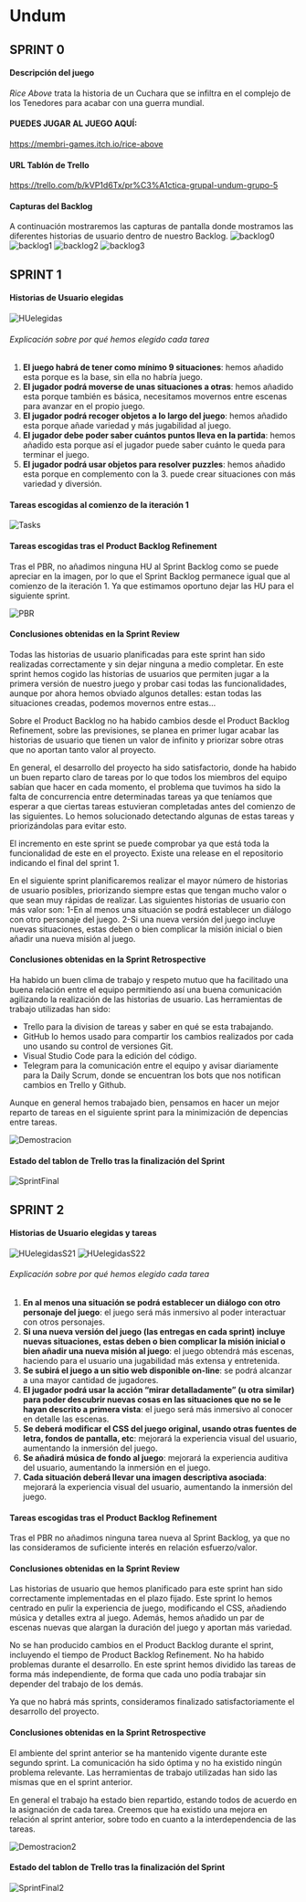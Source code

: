 # Undum



## SPRINT 0

#### Descripción del juego

*Rice Above* trata la historia de un Cuchara que se infiltra en el complejo de los Tenedores para acabar con una guerra mundial.

#### PUEDES JUGAR AL JUEGO AQUÍ:

https://membri-games.itch.io/rice-above


#### URL Tablón de Trello

https://trello.com/b/kVP1d6Tx/pr%C3%A1ctica-grupal-undum-grupo-5


#### Capturas del Backlog

A continuación mostraremos las capturas de pantalla donde mostramos las diferentes historias de usuario dentro de nuestro Backlog.
![backlog0](https://github.com/UJA-Desarrollo-Agil/dagil-2021-pr3-grupo-albertojuanjojaviadrian/blob/master/img/trello0.PNG)
![backlog1](https://github.com/UJA-Desarrollo-Agil/dagil-2021-pr3-grupo-albertojuanjojaviadrian/blob/master/img/trello1.PNG)
![backlog2](https://github.com/UJA-Desarrollo-Agil/dagil-2021-pr3-grupo-albertojuanjojaviadrian/blob/master/img/trello2.PNG)
![backlog3](https://github.com/UJA-Desarrollo-Agil/dagil-2021-pr3-grupo-albertojuanjojaviadrian/blob/master/img/trello3.PNG)



## SPRINT 1

#### Historias de Usuario elegidas

![HUelegidas](https://github.com/UJA-Desarrollo-Agil/dagil-2021-pr3-grupo-albertojuanjojaviadrian/blob/master/img/HUelegidas.png)



###### Explicación sobre por qué hemos elegido cada tarea

1. **El juego habrá de tener como mínimo 9 situaciones**: hemos añadido esta porque es la base, sin ella no habría juego.
2. **El jugador podrá moverse de unas situaciones a otras**: hemos añadido esta porque también es básica, necesitamos movernos entre escenas para avanzar en el propio juego.
3. **El jugador podrá recoger objetos a lo largo del juego**: hemos añadido esta porque añade variedad y más jugabilidad al juego.
4. **El jugador debe poder saber cuántos puntos lleva en la partida**: hemos añadido esta porque así el jugador puede saber cuánto le queda para terminar el juego.
5. **El jugador podrá usar objetos para resolver puzzles**: hemos añadido esta porque en complemento con la 3. puede crear situaciones con más variedad y diversión.



#### Tareas escogidas al comienzo de la iteración 1

![Tasks](https://github.com/UJA-Desarrollo-Agil/dagil-2021-pr3-grupo-albertojuanjojaviadrian/blob/master/img/Tasks.png)

#### Tareas escogidas tras el Product Backlog Refinement
Tras el PBR, no añadimos ninguna HU al Sprint Backlog como se puede apreciar en la imagen, por lo que el Sprint Backlog permanece igual que al comienzo de la iteración 1.
Ya que estimamos oportuno dejar las HU para el siguiente sprint.

![PBR](https://github.com/UJA-Desarrollo-Agil/dagil-2021-pr3-grupo-albertojuanjojaviadrian/blob/master/img/PBR.PNG)

#### Conclusiones obtenidas en la Sprint Review
Todas las historias de usuario planificadas para este sprint han sido realizadas correctamente y sin dejar ninguna a medio completar. En este sprint hemos cogido las historias de usuarios que permiten jugar a la primera versión de nuestro juego y probar casi todas las funcionalidades, aunque por ahora hemos obviado algunos detalles: estan todas las situaciones creadas, podemos movernos entre estas...

Sobre el Product Backlog no ha habido cambios desde el Product Backlog Refinement, sobre las previsiones, se planea en primer lugar acabar las historias de usuario que tienen un valor de infinito y priorizar sobre otras que no aportan tanto valor al proyecto.

En general, el desarrollo del proyecto ha sido satisfactorio, donde ha habido un buen reparto claro de tareas por lo que todos los miembros del equipo sabían que hacer en cada momento, el problema que tuvimos ha sido la falta de concurrencia entre determinadas tareas ya que teníamos que esperar a que ciertas tareas estuvieran completadas antes del comienzo de las siguientes. Lo hemos solucionado detectando algunas de estas tareas y priorizándolas para evitar esto.

El incremento en este sprint se puede comprobar ya que está toda la funcionalidad de este en el proyecto. Existe una release en el repositorio indicando el final del sprint 1.

En el siguiente sprint planificaremos realizar el mayor número de historias de usuario posibles, priorizando siempre estas que tengan mucho valor o que sean muy rápidas de realizar. Las siguientes historias de usuario con más valor son: 
1-En al menos una situación se podrá establecer un diálogo con otro personaje del juego. 
2-Si una nueva versión del juego incluye nuevas situaciones, estas deben o bien complicar la misión inicial o bien añadir una nueva misión al juego.

#### Conclusiones obtenidas en la Sprint Retrospective
Ha habido un buen clima de trabajo y respeto mutuo que ha facilitado una buena relación entre el equipo permitiendo así una buena comunicación agilizando la realización de las historias de usuario. Las herramientas de trabajo utilizadas han sido:
- Trello para la division de tareas y saber en qué se esta trabajando.
- GitHub lo hemos usado para compartir los cambios realizados por cada uno usando su control de versiones Git.
- Visual Studio Code para la edición del código.
- Telegram para la comunicación entre el equipo y avisar diariamente para la Daily Scrum, donde se encuentran los bots que nos notifican cambios en Trello y Github.

Aunque en general hemos trabajado bien, pensamos en hacer un mejor reparto de tareas en el siguiente sprint para la minimización de depencias entre tareas.

![Demostracion](https://github.com/UJA-Desarrollo-Agil/dagil-2021-pr3-grupo-albertojuanjojaviadrian/blob/master/img/Demostracion.PNG)

#### Estado del tablon de Trello tras la finalización del Sprint

![SprintFinal](https://github.com/UJA-Desarrollo-Agil/dagil-2021-pr3-grupo-albertojuanjojaviadrian/blob/master/img/SprintFinal.PNG)



## SPRINT 2

#### Historias de Usuario elegidas y tareas

![HUelegidasS21](https://github.com/UJA-Desarrollo-Agil/dagil-2021-pr3-grupo-albertojuanjojaviadrian/blob/master/img/sprint2historiasusuario1.png)
![HUelegidasS22](https://github.com/UJA-Desarrollo-Agil/dagil-2021-pr3-grupo-albertojuanjojaviadrian/blob/master/img/sprint2historiasusuario2.png)



###### Explicación sobre por qué hemos elegido cada tarea

1. **En al menos una situación se podrá establecer un diálogo con otro personaje del juego**: el juego será más inmersivo al poder interactuar con otros personajes.
2. **Si una nueva versión del juego (las entregas en cada sprint) incluye nuevas situaciones, estas deben o bien complicar la misión inicial o bien añadir una nueva misión al juego**: el juego obtendrá más escenas, haciendo para el usuario una jugabilidad más extensa y entretenida.
3. **Se subirá el juego a un sitio web disponible on-line**: se podrá alcanzar a una mayor cantidad de jugadores.
4. **El jugador podrá usar la acción “mirar detalladamente” (u otra similar) para poder descubrir nuevas cosas en las situaciones que no se le hayan descrito a primera vista**: el juego será más inmersivo al conocer en detalle las escenas.
5. **Se deberá modificar el CSS del juego original, usando otras fuentes de letra, fondos de pantalla, etc**: mejorará la experiencia visual del usuario, aumentando la inmersión del juego.
6. **Se añadirá música de fondo al juego**: mejorará la experiencia auditiva del usuario, aumentando la inmersión en el juego.
7. **Cada situación deberá llevar una imagen descriptiva asociada**: mejorará la experiencia visual del usuario, aumentando la inmersión del juego.



#### Tareas escogidas tras el Product Backlog Refinement

Tras el PBR no añadimos ninguna tarea nueva al Sprint Backlog, ya que no las consideramos de suficiente interés en relación esfuerzo/valor.



#### Conclusiones obtenidas en la Sprint Review

Las historias de usuario que hemos planificado para este sprint han sido correctamente implementadas en el plazo fijado. Este sprint lo hemos centrado en pulir la experiencia de juego, modificando el CSS, añadiendo música y detalles extra al juego. Además, hemos añadido un par de escenas nuevas que alargan la duración del juego y aportan más variedad.

No se han producido cambios en el Product Backlog durante el sprint, incluyendo el tiempo de Product Backlog Refinement. No ha habido problemas durante el desarrollo. En este sprint hemos dividido las tareas de forma más independiente, de forma que cada uno podía trabajar sin depender del trabajo de los demás.

Ya que no habrá más sprints, consideramos finalizado satisfactoriamente el desarrollo del proyecto.



#### Conclusiones obtenidas en la Sprint Retrospective

El ambiente del sprint anterior se ha mantenido vigente durante este segundo sprint. La comunicación ha sido óptima y no ha existido ningún problema relevante. Las herramientas de trabajo utilizadas han sido las mismas que en el sprint anterior.

En general el trabajo ha estado bien repartido, estando todos de acuerdo en la asignación de cada tarea. Creemos que ha existido una mejora en relación al sprint anterior, sobre todo en cuanto a la interdependencia de las tareas. 

![Demostracion2](https://github.com/UJA-Desarrollo-Agil/dagil-2021-pr3-grupo-albertojuanjojaviadrian/blob/master/img/Demostracion2.png)



#### Estado del tablon de Trello tras la finalización del Sprint

![SprintFinal2](https://github.com/UJA-Desarrollo-Agil/dagil-2021-pr3-grupo-albertojuanjojaviadrian/blob/master/img/SprintFinal2.png)
